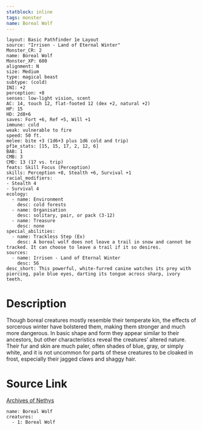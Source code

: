 ```yaml
---
statblock: inline
tags: monster
name: Boreal Wolf
---
```

```statblock
layout: Basic Pathfinder 1e Layout
source: "Irrisen - Land of Eternal Winter"
Monster_CR: 2
name: Boreal Wolf
Monster_XP: 600
alignment: N
size: Medium
type: magical beast
subtype: (cold)
INI: +2
perception: +8
senses: low-light vision, scent
AC: 14, touch 12, flat-footed 12 (dex +2, natural +2)
HP: 15
HD: 2d8+6
saves: Fort +6, Ref +5, Will +1
immune: cold
weak: vulnerable to fire
speed: 50 ft.
melee: bite +3 (1d6+3 plus 1d6 cold and trip)
pf1e_stats: [15, 15, 17, 2, 12, 6]
BAB: 1
CMB: 3
CMD: 13 (17 vs. trip)
feats: Skill Focus (Perception)
skills: Perception +8, Stealth +6, Survival +1
racial_modifiers:
- Stealth 4
- Survival 4
ecology:
  - name: Environment
    desc: cold forests
  - name: Organisation
    desc: solitary, pair, or pack (3-12)
  - name: Treasure
    desc: none
special_abilities:
  - name: Trackless Step (Ex)
    desc: A boreal wolf does not leave a trail in snow and cannot be tracked. It can choose to leave a trail if it so desires.
sources:
  - name: Irrisen - Land of Eternal Winter
    desc: 56
desc_short: This powerful, white-furred canine watches its prey with piercing, pale blue eyes, darting its tongue across sharp, ivory teeth.
```
# Description
Though boreal creatures mostly resemble their temperate kin, the effects of sorcerous winter have bolstered them, making them stronger and much more dangerous. In basic shape and form they appear similar to their ancestors, but other characteristics reveal the creatures’ altered nature. Their fur and skin are much paler, often shades of blue, gray, or simply white, and it is not uncommon for parts of these creatures to be cloaked in frost, especially their jagged claws and shaggy hair.
# Source Link
[Archives of Nethys](https://aonprd.com/MonsterDisplay.aspx?ItemName=Boreal%20Wolf)
```encounter-table
name: Boreal Wolf
creatures:
  - 1: Boreal Wolf
```
